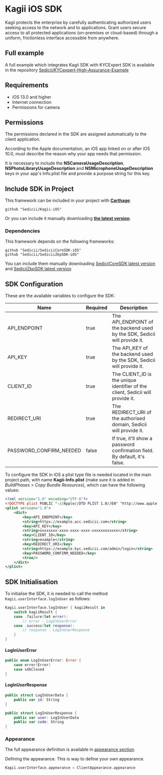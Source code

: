 
# Kagii iOS SDK

Kagii protects the enterprise by carefully authenticating authorized users seeking access to the network and to applications. Grant users secure access to all protected applications (on-premises or cloud-based) through a uniform, frictionless interface accessible from anywhere.

## Full example
A full example which integrates Kagii SDK with KYCExpert SDK is available in the repository
[Sedicii/KYCexpert-High-Assurance-Example](https://github.com/Sedicii/KYCexpert-High-Assurance-Example)

## Requirements

* iOS 13.0 and higher
* Internet connection
* Permissions for camera

## Permissions

The permissions declared in the SDK are assigned automatically to the client application.

According to the Apple documentation, an iOS app linked on or after iOS 10.0,
must describe the reason why your app needs that permission.

It is necessary to include the **NSCameraUsageDescription**, **NSPhotoLibraryUsageDescription**
and **NSMicrophoneUsageDescription** keys in your app's Info.plist file and provide
a purpose string for this key.

## Include SDK in Project

This framework can be included in your project with [__Carthage__](https://github.com/Carthage/Carthage):

```
github "Sedicii/Kagii-iOS"
```

Or you can include it manually downloading [__the latest version__](https://github.com/Sedicii/Kagii-iOS/releases/latest).

### Dependencies

This framework depends on the following frameworks:

```
github "Sedicii/SediciiCoreSDK-iOS"
github "Sedicii/SediciiZkpSDK-iOS"
```

You can include them manually downloading
[SediciiCoreSDK latest version](https://github.com/Sedicii/SediciiCoreSDK-iOS/releases/latest) and
[SediciiZkpSDK latest version](https://github.com/Sedicii/SediciiZkpSDK-iOS/releases/latest)

## SDK Configuration

These are the available variables to configure the SDK:

| Name                    | Required  | Description                                                                   |
|-------------------------|-----------|-------------------------------------------------------------------------------|
| API_ENDPOINT            |   true    | The API_ENDPOINT of the backend used by the SDK, Sedicii will provide it.     |
| API_KEY                 |   true    | The API_KEY of the backend used by the SDK, Sedicii will provide it.          |
| CLIENT_ID               |   true    | The CLIENT_ID is the unique identifier of the client, Sedicii will provide it.|
| REDIRECT_URI            |   true    | The REDIRECT_URI of the authorised domain, Sedicii will provide it.           |
| PASSWORD_CONFIRM_NEEDED |   false   | If true, it'll show a password confirmation field. By default, it's false.    |

To configure the SDK in iOS a plist type file is needed located in the main project path, with name **Kagii-Info.plist**
(make sure it is added in *BuildPhases* > *Copy Bundle Resources*), which can have the following values:

```xml
<?xml version="1.0" encoding="UTF-8"?>
<!DOCTYPE plist PUBLIC "-//Apple//DTD PLIST 1.0//EN" "http://www.apple.com/DTDs/PropertyList-1.0.dtd">
<plist version="1.0">
    <dict>
        <key>API_ENDPOINT</key>
        <string>https://example.acc.sedicii.com</string>
        <key>API_KEY</key>
        <string>xxxxxxxx-xxxx-xxxx-xxxx-xxxxxxxxxxxx</string>
        <key>CLIENT_ID</key>
        <string>example</string>
        <key>REDIRECT_URI</key>
        <string>https://example.kyc.sedicii.com/admin/login</string>
        <key>PASSWORD_CONFIRM_NEEDED</key>
        <true/>
    </dict>
</plist>
```

## SDK Initialisation

To initialise the SDK, it is needed to call the method `Kagii.userInterface.logInUser` as follows:

```swift
Kagii.userInterface.logInUser { kagiiResult in
    switch kagiiResult {
    case .failure(let error):
        // error - LogInUserError
    case .success(let response):
        // response - LogInUserResponse
    }
}
```

#### LogInUserError
```swift
public enum LogInUserError: Error {
    case error(Error)
    case sdkClosed
}
```

#### LogInUserResponse
```swift
public struct LogInUserData {
    public var id: String
}

public struct LogInUserResponse {
    public var user: LogInUserData
    public var code: String
}
```

### Appearance

The full appearance definition is available in [appearance section](/docs/appearance.md).

Defining the appearance. This is way to define your own appearance.

```swift
Kagii.userInterface.appearance = ClientAppearance.appearance
```
